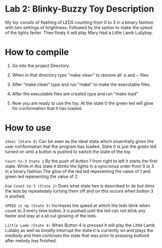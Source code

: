 # Lab 2: Blinky-Buzzy Toy Description

My toy consits of flashing of LEDS counting from 0 to 3 in a binary fashion
with two settings of brightness. Followed by the option to make the speed of the lights faster. Then finaly it will play Mary Had a
Little Lamb Lullybay. 

# How to compile

1. Go into the project Directory.

2. When in that directory type "make clean" to remove all .o and ~ files

3. After "make clean" type and run "make" to make the executable files.

4. After the executable files are created type and run "make load"

5. Now you are ready to use the toy. At the state 0 the green led will glow
for conformation that it has loaded.


# How to use

`Ideal (State 0)`
Can be seen as the ideal state which essentially
gives the user conformation that the program has loaded. State 0 is just the
green led turned on until a button is pushed to switch the state of the toy.

`Count-to-3 State 1`
By the push of button 1 from right to left it starts the first state. While in
this state it blinks the lights in a syncronus order from 0 to 3 in a binary
fashion.The glow of the red led repesenting the value of 1 and green led
repesenting the value of 2.

`Dim-Count-to-3 (State 2)`
Does what state two is described to do but dims the leds by repeatedaly
turning them off and on this occurs when button 3 is pushed.

`SPEED it Up (State 3)`
Increases the speed at which the leds blink when count to 3 every time button
3 is pushed until the led can not blink any faster and stay at a all out glowing of the leds.

`Little Lamb (State 4)`
When Button 4 is pressed it will play the Little Lamb Lullaby as well as breafly interrupt the state it is currently on and plays the medlody and then
continues the state that was prior to pressing button4 after melody has finished.

